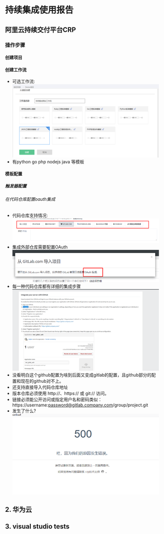 # 持续集成使用报告

## 阿里云持续交付平台CRP

### 操作步骤

#### 创建项目

#### 创建工作流
- 可选工作流:
![Image text](./report/jpg/创建工作流.png)
- 有python go php nodejs java 等模板

#### 模板配置

##### 触发器配置

###### 在代码仓库配置oauth集成
- 代码仓库支持情况:
![Image text](./report/jpg/git.png)
- 集成外部仓库需要配置OAuth
![Image text](./report/jpg/OAuth1.png)
- 每一种代码仓库都有详细的集成步骤
![Image text](./report/jpg/OAuth2.png)
- 没看明白这个github配置为啥到后面又变成gitlab的配置，且github部分的配置和现在的github对不上。
- 还支持直接导入代码仓库地址
- 版本仓库必须使用 http://、https:// 或 git:// 访问。
- 链接必须能公开访问或指定用户名和密码类似：https://username:password@gitlab.company.com/group/project.git
- 发生了什么?
![Image text](./report/jpg/500.png)
## 2. 华为云


## 3. visual studio tests